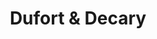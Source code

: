 ---
title: Dufort & Decary
layout: about
permalink: /dufort.html
# include CollectionBuilder info at bottom
# credits: true
# Edit the markdown on in this file to describe your collection
# Look in _includes/feature for options to easily add features to the page
---